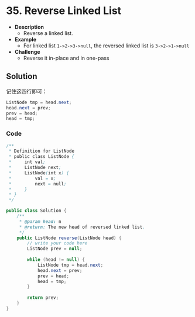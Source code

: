 # 35. Reverse Linked List

- **Description**
    - Reverse a linked list.  
- **Example**
    - For linked list `1->2->3->null`, the reversed linked list is `3->2->1->null`
- **Challenge**
    - Reverse it in-place and in one-pass


## Solution

记住这四行即可：

```java
ListNode tmp = head.next;
head.next = prev;
prev = head;
head = tmp;
```


### Code

```java
/**
 * Definition for ListNode
 * public class ListNode {
 *     int val;
 *     ListNode next;
 *     ListNode(int x) {
 *         val = x;
 *         next = null;
 *     }
 * }
 */

public class Solution {
    /**
     * @param head: n
     * @return: The new head of reversed linked list.
     */
    public ListNode reverse(ListNode head) {
        // write your code here
        ListNode prev = null;
        
        while (head != null) {
            ListNode tmp = head.next;
            head.next = prev;
            prev = head;
            head = tmp;
        }
        
        return prev;
    }
}
```